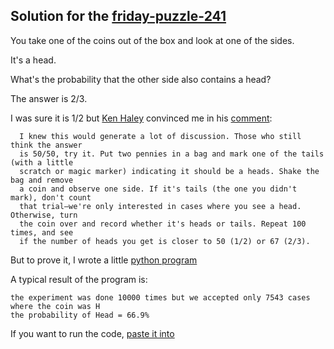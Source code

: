 Solution for the [friday-puzzle-241](http://richardwiseman.wordpress.com/2014/01/20/answer-to-the-friday-puzzle-241)
------------------------------------

You take one of the coins out of the box and look at one of the sides.

It's a head. 

What's the probability that the other side also contains a head?

The answer is 2/3.

I was sure it is 1/2 but [Ken Haley](https://www.facebook.com/ken.haley.98) convinced me
in his [comment](http://richardwiseman.wordpress.com/2014/01/20/answer-to-the-friday-puzzle-241/#comment-133886):

      I knew this would generate a lot of discussion. Those who still think the answer
      is 50/50, try it. Put two pennies in a bag and mark one of the tails (with a little
      scratch or magic marker) indicating it should be a heads. Shake the bag and remove
      a coin and observe one side. If it's tails (the one you didn't mark), don't count
      that trial–we're only interested in cases where you see a head. Otherwise, turn
      the coin over and record whether it's heads or tails. Repeat 100 times, and see
      if the number of heads you get is closer to 50 (1/2) or 67 (2/3).

But to prove it, I wrote a little [python program](coins.py)

A typical result of the program is:

    the experiment was done 10000 times but we accepted only 7543 cases where the coin was H
    the probability of Head = 66.9%


If you want to run the code, [paste it into](http://www.compileonline.com/execute_python_online.php)

